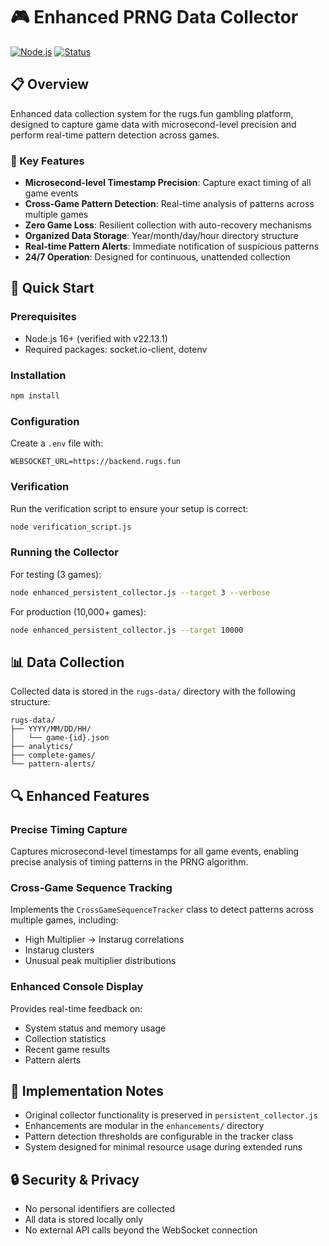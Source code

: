 # 🎮 Enhanced PRNG Data Collector

[![Node.js](https://img.shields.io/badge/Node.js-16+-green)](https://nodejs.org)
[![Status](https://img.shields.io/badge/Status-Production%20Ready-green)]()

## 📋 Overview

Enhanced data collection system for the rugs.fun gambling platform, designed to capture game data with microsecond-level precision and perform real-time pattern detection across games.

### 🎯 Key Features

- **Microsecond-level Timestamp Precision**: Capture exact timing of all game events
- **Cross-Game Pattern Detection**: Real-time analysis of patterns across multiple games
- **Zero Game Loss**: Resilient collection with auto-recovery mechanisms
- **Organized Data Storage**: Year/month/day/hour directory structure
- **Real-time Pattern Alerts**: Immediate notification of suspicious patterns
- **24/7 Operation**: Designed for continuous, unattended collection

## 🚀 Quick Start

### Prerequisites

- Node.js 16+ (verified with v22.13.1)
- Required packages: socket.io-client, dotenv

### Installation

```bash
npm install
```

### Configuration

Create a `.env` file with:

```
WEBSOCKET_URL=https://backend.rugs.fun
```

### Verification

Run the verification script to ensure your setup is correct:

```bash
node verification_script.js
```

### Running the Collector

For testing (3 games):
```bash
node enhanced_persistent_collector.js --target 3 --verbose
```

For production (10,000+ games):
```bash
node enhanced_persistent_collector.js --target 10000
```

## 📊 Data Collection

Collected data is stored in the `rugs-data/` directory with the following structure:

```
rugs-data/
├── YYYY/MM/DD/HH/
│   └── game-{id}.json
├── analytics/
├── complete-games/
└── pattern-alerts/
```

## 🔍 Enhanced Features

### Precise Timing Capture

Captures microsecond-level timestamps for all game events, enabling precise analysis of timing patterns in the PRNG algorithm.

### Cross-Game Sequence Tracking

Implements the `CrossGameSequenceTracker` class to detect patterns across multiple games, including:

- High Multiplier → Instarug correlations
- Instarug clusters
- Unusual peak multiplier distributions

### Enhanced Console Display

Provides real-time feedback on:

- System status and memory usage
- Collection statistics
- Recent game results
- Pattern alerts

## 📝 Implementation Notes

- Original collector functionality is preserved in `persistent_collector.js`
- Enhancements are modular in the `enhancements/` directory
- Pattern detection thresholds are configurable in the tracker class
- System designed for minimal resource usage during extended runs

## 🔒 Security & Privacy

- No personal identifiers are collected
- All data is stored locally only
- No external API calls beyond the WebSocket connection
